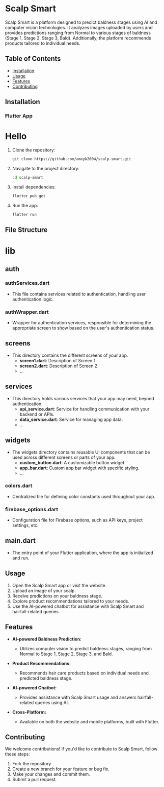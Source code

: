 # Scalp Smart

Scalp Smart is a platform designed to predict baldness stages using AI and computer vision technologies. It analyzes images uploaded by users and provides predictions ranging from Normal to various stages of baldness (Stage 1, Stage 2, Stage 3, Bald). Additionally, the platform recommends products tailored to individual needs.

## Table of Contents

- [Installation](#installation)
- [Usage](#usage)
- [Features](#features)
- [Contributing](#contributing)

## Installation

### Flutter App

<h1>Hello</h1>

1. Clone the repository:

    ```bash
    git clone https://github.com/ameyk2004/scalp-smart.git
    ```

2. Navigate to the project directory:

    ```bash
    cd scalp-smart
    ```

3. Install dependencies:

    ```bash
    flutter pub get
    ```

4. Run the app:

    ```bash
    flutter run
    ```

## File Structure
# lib

## auth

### authServices.dart

- This file contains services related to authentication, handling user authentication logic.

### authWrapper.dart

- Wrapper for authentication services, responsible for determining the appropriate screen to show based on the user's authentication status.

## screens

- This directory contains the different screens of your app.
  - **screen1.dart**: Description of Screen 1.
  - **screen2.dart**: Description of Screen 2.
  - ...

## services

- This directory holds various services that your app may need, beyond authentication.
  - **api_service.dart**: Service for handling communication with your backend or APIs.
  - **data_service.dart**: Service for managing app data.
  - ...

## widgets

- The widgets directory contains reusable UI components that can be used across different screens or parts of your app.
  - **custom_button.dart**: A customizable button widget.
  - **app_bar.dart**: Custom app bar widget with specific styling.
  - ...

### colors.dart

- Centralized file for defining color constants used throughout your app.

### firebase_options.dart

- Configuration file for Firebase options, such as API keys, project settings, etc.

## main.dart

- The entry point of your Flutter application, where the app is initialized and run.


## Usage

1. Open the Scalp Smart app or visit the website.
2. Upload an image of your scalp.
3. Receive predictions on your baldness stage.
4. Explore product recommendations tailored to your needs.
5. Use the AI-powered chatbot for assistance with Scalp Smart and hairfall-related queries.

## Features

- **AI-powered Baldness Prediction:**
  - Utilizes computer vision to predict baldness stages, ranging from Normal to Stage 1, Stage 2, Stage 3, and Bald.

- **Product Recommendations:**
  - Recommends hair care products based on individual needs and predicted baldness stage.

- **AI-powered Chatbot:**
  - Provides assistance with Scalp Smart usage and answers hairfall-related queries using AI.

- **Cross-Platform:**
  - Available on both the website and mobile platforms, built with Flutter.

## Contributing

We welcome contributions! If you'd like to contribute to Scalp Smart, follow these steps:

1. Fork the repository.
2. Create a new branch for your feature or bug fix.
3. Make your changes and commit them.
4. Submit a pull request.

